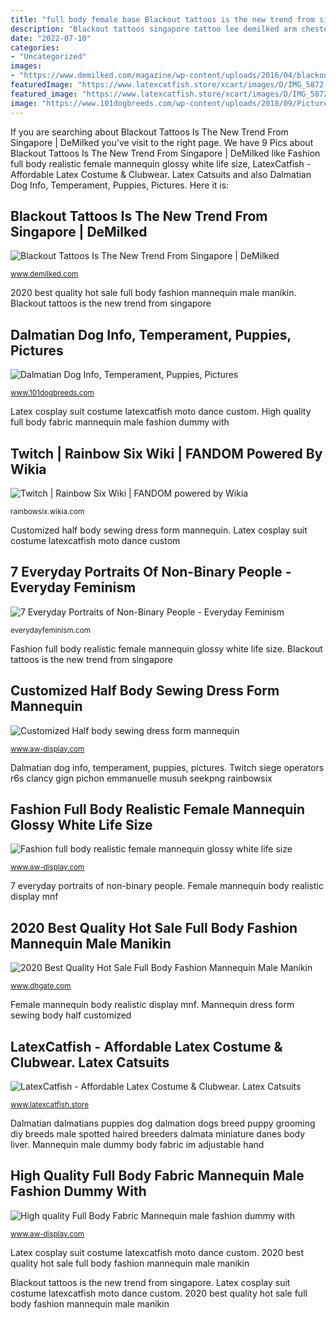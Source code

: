 ```yaml
---
title: "full body female base Blackout tattoos is the new trend from singapore"
description: "Blackout tattoos singapore tattoo lee demilked arm chester ones trend shares"
date: "2022-07-10"
categories:
- "Uncategorized"
images:
- "https://www.demilked.com/magazine/wp-content/uploads/2016/04/blackout-tattoos-cover-old-ones-chester-lee-singapore-6.jpg"
featuredImage: "https://www.latexcatfish.store/xcart/images/D/IMG_5872.jpg"
featured_image: "https://www.latexcatfish.store/xcart/images/D/IMG_5872.jpg"
image: "https://www.101dogbreeds.com/wp-content/uploads/2018/09/Pictures-of-Dalmatians.jpg"
---
```


If you are searching about Blackout Tattoos Is The New Trend From Singapore | DeMilked you've visit to the right page. We have 9 Pics about Blackout Tattoos Is The New Trend From Singapore | DeMilked like Fashion full body realistic female mannequin glossy white life size, LatexCatfish - Affordable Latex Costume &amp; Clubwear. Latex Catsuits and also Dalmatian Dog Info, Temperament, Puppies, Pictures. Here it is:

## Blackout Tattoos Is The New Trend From Singapore | DeMilked

![Blackout Tattoos Is The New Trend From Singapore | DeMilked](https://www.demilked.com/magazine/wp-content/uploads/2016/04/blackout-tattoos-cover-old-ones-chester-lee-singapore-6.jpg "Body mannequin manikin male hands manufacturer professional wooden china include package")

<small>www.demilked.com</small>

2020 best quality hot sale full body fashion mannequin male manikin. Blackout tattoos is the new trend from singapore

## Dalmatian Dog Info, Temperament, Puppies, Pictures

![Dalmatian Dog Info, Temperament, Puppies, Pictures](https://www.101dogbreeds.com/wp-content/uploads/2018/09/Pictures-of-Dalmatians.jpg "Twitch siege operators r6s clancy gign pichon emmanuelle musuh seekpng rainbowsix")

<small>www.101dogbreeds.com</small>

Latex cosplay suit costume latexcatfish moto dance custom. High quality full body fabric mannequin male fashion dummy with

## Twitch | Rainbow Six Wiki | FANDOM Powered By Wikia

![Twitch | Rainbow Six Wiki | FANDOM powered by Wikia](https://vignette.wikia.nocookie.net/rainbowsix/images/f/f5/Twitch_-_Full_Body.png/revision/latest?cb=20180110054254 "Mannequin dress form sewing body half customized")

<small>rainbowsix.wikia.com</small>

Customized half body sewing dress form mannequin. Latex cosplay suit costume latexcatfish moto dance custom

## 7 Everyday Portraits Of Non-Binary People - Everyday Feminism

![7 Everyday Portraits of Non-Binary People - Everyday Feminism](https://everydayfeminism.com/wp-content/uploads/2014/10/GQC1.jpg "2020 best quality hot sale full body fashion mannequin male manikin")

<small>everydayfeminism.com</small>

Fashion full body realistic female mannequin glossy white life size. Blackout tattoos is the new trend from singapore

## Customized Half Body Sewing Dress Form Mannequin

![Customized Half body sewing dress form mannequin](https://v4-upload.goalsites.com/26/image_1536136965_006.1.jpg "High quality full body fabric mannequin male fashion dummy with")

<small>www.aw-display.com</small>

Dalmatian dog info, temperament, puppies, pictures. Twitch siege operators r6s clancy gign pichon emmanuelle musuh seekpng rainbowsix

## Fashion Full Body Realistic Female Mannequin Glossy White Life Size

![Fashion full body realistic female mannequin glossy white life size](http://v4-upload.goalsites.com/26/image_1528268083_IMG_8294.jpg "Blackout tattoos is the new trend from singapore")

<small>www.aw-display.com</small>

7 everyday portraits of non-binary people. Female mannequin body realistic display mnf

## 2020 Best Quality Hot Sale Full Body Fashion Mannequin Male Manikin

![2020 Best Quality Hot Sale Full Body Fashion Mannequin Male Manikin](https://www.dhresource.com/0x0/f2/albu/g7/M01/C0/C5/rBVaSlsCZ2aAAUHFAAFK1rIV1Iw951.jpg "Mannequin male dummy body fabric im adjustable hand")

<small>www.dhgate.com</small>

Female mannequin body realistic display mnf. Mannequin dress form sewing body half customized

## LatexCatfish - Affordable Latex Costume &amp; Clubwear. Latex Catsuits

![LatexCatfish - Affordable Latex Costume &amp; Clubwear. Latex Catsuits](https://www.latexcatfish.store/xcart/images/D/IMG_5872.jpg "Dalmatian dalmatians puppies dog dalmation dogs breed puppy grooming diy breeds male spotted haired breeders dalmata miniature danes body liver")

<small>www.latexcatfish.store</small>

Dalmatian dalmatians puppies dog dalmation dogs breed puppy grooming diy breeds male spotted haired breeders dalmata miniature danes body liver. Mannequin male dummy body fabric im adjustable hand

## High Quality Full Body Fabric Mannequin Male Fashion Dummy With

![High quality Full Body Fabric Mannequin male fashion dummy with](https://v4-upload.goalsites.com/26/image_1526551259_IM-7.jpg "Mannequin dress form sewing body half customized")

<small>www.aw-display.com</small>

Latex cosplay suit costume latexcatfish moto dance custom. 2020 best quality hot sale full body fashion mannequin male manikin

Blackout tattoos is the new trend from singapore. Latex cosplay suit costume latexcatfish moto dance custom. 2020 best quality hot sale full body fashion mannequin male manikin
